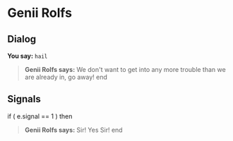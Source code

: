 # Genii Rolfs
## Dialog


**You say:** `hail`



>**Genii Rolfs says:** We don't want to get into any more trouble than we are already in, go away!
end

## Signals

if ( e.signal == 1 ) then


>**Genii Rolfs says:** Sir! Yes Sir!
end
